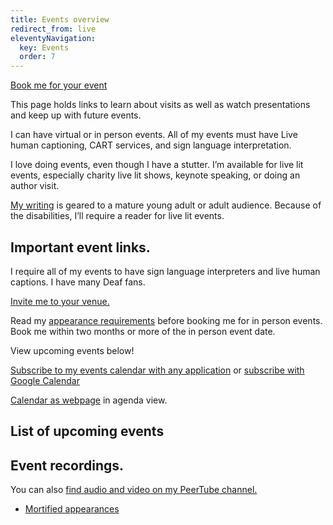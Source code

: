 ```yaml
---
title: Events overview
redirect_from: live
eleventyNavigation:
  key: Events
  order: 7
---
```


[Book me for your event](https://www.allamericanspeakers.com/speakers/385815/Robert-Kingett#Booknow)

This page holds links to learn about visits as well as watch presentations and keep up with future events.

I can have virtual or in person events. All of my events must have Live human captioning, CART services, and sign language interpretation.

I love doing events, even though I have a stutter. I’m available for live lit events, especially charity live lit shows, keynote speaking, or doing an author visit.

[My writing](/writings) is geared to a mature young adult or adult audience. Because of the disabilities, I’ll require a reader for live lit events.

## Important event links.

I require all of my events to have sign language interpreters and live human captions. I have many Deaf fans.

[Invite me to your venue.](https://www.allamericanspeakers.com/speakers/385815/Robert-Kingett#Booknow)

Read my [appearance requirements](/requirements) before booking me for in person events. Book me within two months or more of the in person event date.

View upcoming events below!

[Subscribe to my events calendar with any application](https://rk.groups.io/g/portfolio/ics/1917194/1723411309/feed.ics) or [subscribe with Google Calendar](https://calendar.google.com/calendar/render?cid=q2419kss4euv1d55b9h2uluufpo6s74k%40import.calendar.google.com)

[Calendar as webpage](https://calendar.google.com/calendar/htmlembed?src=q2419kss4euv1d55b9h2uluufpo6s74k@import.calendar.google.com&ctz=America/Chicago&mode=AGENDA) in agenda view.

## List of upcoming events

## Event recordings.

You can also [find audio and video on my PeerTube channel.](https://spectra.video/c/robertkingett)

- [Mortified appearances](/posts/5651)
